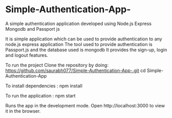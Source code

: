 # Simple-Authentication-App-
A simple authentication application developed using Node.js Express Mongodb and Passport js

It is simple application which can be used to provide authentication to any node.js express application 
The tool used to provide authentication is Passport.js and the database used is mongodb
It provides the sign-up, login and logout features.

To run the project Clone the repository by doing: https://github.com/saurabh077/Simple-Authentication-App-.git cd Simple-Authentication-App

To install dependencies : npm install

To run the application : npm start

Runs the app in the development mode. Open http://localhost:3000 to view it in the browser.
